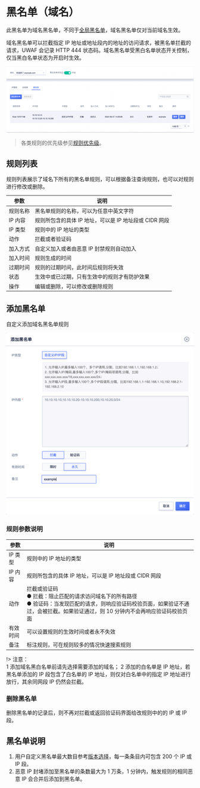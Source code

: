 <div id="黑名单"></div>

# 黑名单（域名）

此黑名单为域名黑名单，不同于[全局黑名单](/uewaf/global/black_list)，域名黑名单仅对当前域名生效。

域名黑名单可以拦截指定 IP 地址或地址段内的地址的访问请求，被黑名单拦截的请求，UWAF 会记录 HTTP 444 状态码。域名黑名单受黑白名单状态开关控制，仅当黑白名单状态为开启时生效。

![](/images/black_list-get_domain_rule.png)

> 各类规则的优先级参见[规则优先级](/uewaf/features/domain/rule/mode?id=规则优先级)。

## 规则列表

规则列表展示了域名下所有的黑名单规则，可以根据备注查询规则，也可以对规则进行修改或删除。

| 参数     | 说明                                                   |
| -------- | ------------------------------------------------------ |
| 规则名称 | 黑名单规则的名称，可以为任意中英文字符                 |
| IP 内容  | 规则所包含的具体 IP 地址，可以是 IP 地址段或 CIDR 网段 |
| IP 类型  | 规则中的 IP 地址的类型                                 |
| 动作     | 拦截或者验证码                                         |
| 加入方式 | 自定义加入或者由恶意 IP 封禁规则自动加入               |
| 加入时间 | 规则生成的时间                                         |
| 过期时间 | 规则的过期时间，此时间后规则将失效                     |
| 状态     | 生效中或已过期，只有生效中的规则才有防护效果           |
| 操作     | 编辑或删除，可以修改或删除规则                         |

## 添加黑名单

自定义添加域名黑名单规则

![](/images/black_list-add_domain_rule.png)

### 规则参数说明

<!--| 规则名称 | 黑名单规则的名称，可以为任意中英文字符 |-->

| 参数     | 说明                                                                                                                                                                                         |
| -------- | -------------------------------------------------------------------------------------------------------------------------------------------------------------------------------------------- |
| IP 类型  | 规则中的 IP 地址的类型                                                                                                                                                                       |
| IP 内容  | 规则所包含的具体 IP 地址，可以是 IP 地址段或 CIDR 网段                                                                                                                                       |
| 动作     | 拦截或验证码<br>● 拦截：阻止匹配的请求访问域名下的所有路径<br>● 验证码：当发现匹配的请求，则响应验证码校验页面，如果验证不通过，会被拦截。如果验证通过，则 10 分钟内不会再响应验证码校验页面 |
| 有效时间 | 可以设置规则的生效时间或者永不失效                                                                                                                                                           |
| 备注     | 标注规则，可在规则较多的情况快速搜索规则                                                                                                                                                     |

!> 注意：  
1 添加域名黑白名单前请先选择需要添加的域名；
2 添加的白名单是 IP 地址，若黑名单添加的 IP 段包含了白名单的 IP 地址，则仅对白名单中的指定 IP 地址进行放行，其余同网段 IP 仍然会拦截。

### 删除黑名单

删除黑名单的记录后，则不再对拦截或返回验证码界面给改规则中的的 IP 或 IP 段。

## 黑名单说明

1. 用户自定义黑名单最大数目参考[版本选择](/uewaf/steer/version_selection)，每一条条目内可包含 200 个 IP 或 IP 段。
2. 恶意 IP 封堵添加至黑名单的条数最大为 1 万条，1 分钟内，触发规则的相同恶意 IP 会合并后添加到黑名单。

<!--
3. 机器行为检测添加至黑名单的条数最大为 1 万条。不进行合并处理。
-->
